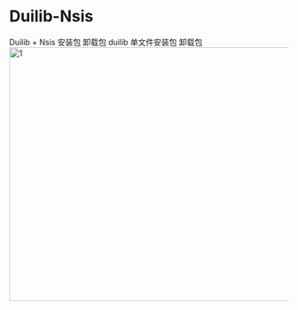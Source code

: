 # Duilib-Nsis
Duilib + Nsis 安装包 卸载包  duilib 单文件安装包 卸载包
<img width="719" height="457" alt="1" src="https://github.com/user-attachments/assets/16d6b6e1-0700-40e5-9a89-2eb71b43ce8a" />

